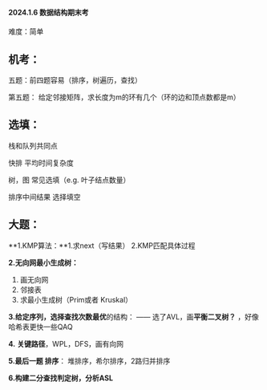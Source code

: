 #### 2024.1.6 数据结构期末考

难度：简单

## 机考：

五题：前四题容易（排序，树遍历，查找）

第五题： 给定邻接矩阵，求长度为m的环有几个（环的边和顶点数都是m）



## 选填：

栈和队列共同点

快排 平均时间复杂度

树，图 常见选填（e.g. 叶子结点数量）

排序中间结果 选择填空



## 大题：

**1.KMP算法：**1.求next（写结果） 2.KMP匹配具体过程

**2.无向网最小生成树：**

1. 画无向网
2. 邻接表
3. 求最小生成树（Prim或者 Kruskal）

**3.**给定序列，选择**查找次数最优**的结构： —— 选了AVL，画**平衡二叉树？** ，好像哈希表更快一些QAQ

**4.** **关键路径**，WPL，DFS，画有向网 

**5.最后一题 排序**： 堆排序，希尔排序，2路归并排序

**6.构建二分查找判定树，分析ASL**